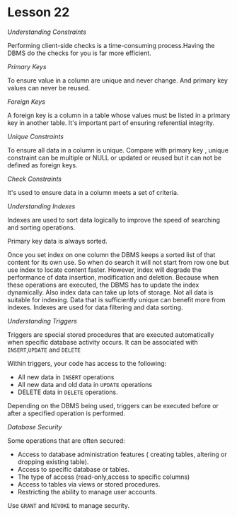 # Lesson 22

*Understanding Constraints*

Performing client-side checks is a time-consuming process.Having the DBMS do the checks for you is far more efficient.

*Primary Keys*

To ensure value in a column are unique and never change. And primary key values can never be reused.

*Foreign Keys*

A foreign key is a column in a table whose values must be listed in a primary key in another table. It's important part
of ensuring referential integrity.

*Unique Constraints*

To ensure all data in a column is unique. Compare with primary key , unique constraint can be multiple or NULL or
updated or reused but it can not be defined as foreign keys.

*Check Constraints*

It's used to ensure data in a column meets a set of criteria.

*Understanding Indexes*

Indexes are used to sort data logically to improve the speed of searching and sorting operations.

Primary key data is always sorted.

Once you set index on one column the DBMS keeps a sorted list of that content for its own use. So when do search it will
not start from row one but use index to locate content faster. However, index will degrade the performance of data
insertion, modification and deletion. Because when these operations are executed, the DBMS has to update the index
dynamically. Also index data can take up lots of storage. Not all data is suitable for indexing. Data that is
sufficiently unique can benefit more from indexes. Indexes are used for data filtering and data sorting.

*Understanding Triggers*

Triggers are special stored procedures that are executed automatically when specific database activity occurs. It can be
associated with `INSERT`,`UPDATE` and `DELETE`

Within triggers, your code has access to the following:

- All new data in `INSERT` operations
- All new data and old data in `UPDATE` operations
- DELETE data in `DELETE` operations.

Depending on the DBMS being used, triggers can be executed before or after a specified operation is performed.

*Database Security*

Some operations that are often secured:

- Access to database administration features ( creating tables, altering or dropping existing table).
- Access to specific database or tables.
- The type of access (read-only,access to specific columns)
- Access to tables via views or stored procedures.
- Restricting the ability to manage user accounts.

Use `GRANT` and `REVOKE` to manage security.
